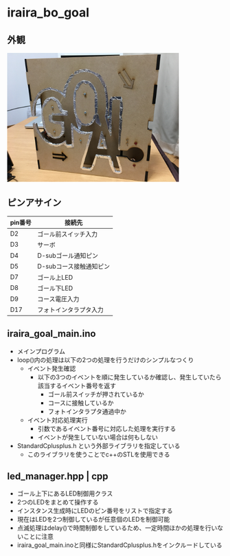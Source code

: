 # iraira_bo_goal

## 外観
<img src="https://github.com/Lchika/iraira_bo_goal/blob/master/doc/appearance.JPG" width="400px">

## ピンアサイン

|pin番号|接続先|
|---|---|
|D2  |ゴール前スイッチ入力|
|D3  |サーボ|
|D4  |D-subゴール通知ピン|
|D5  |D-subコース接触通知ピン|
|D7  |ゴール上LED|
|D8  |ゴール下LED|
|D9  |コース電圧入力|
|D17 |フォトインタラプタ入力|

## iraira_goal_main.ino
- メインプログラム
- loop()内の処理は以下の2つの処理を行うだけのシンプルなつくり
  - イベント発生確認
    - 以下の3つのイベントを順に発生しているか確認し、発生していたら該当するイベント番号を返す
      - ゴール前スイッチが押されているか
      - コースに接触しているか
      - フォトインタラプタ通過中か
  - イベント対応処理実行
    - 引数であるイベント番号に対応した処理を実行する
    - イベントが発生していない場合は何もしない
- StandardCplusplus.h という外部ライブラリを指定している
  - このライブラリを使うことでc++のSTLを使用できる

## led_manager.hpp | cpp
- ゴール上下にあるLED制御用クラス
- 2つのLEDをまとめて操作する
- インスタンス生成時にLEDのピン番号をリストで指定する
- 現在はLEDを2つ制御しているが任意個のLEDを制御可能
- 点滅処理はdelay()で時間制御をしているため、一定時間ほかの処理を行いないことに注意
- iraira_goal_main.inoと同様にStandardCplusplus.hをインクルードしている